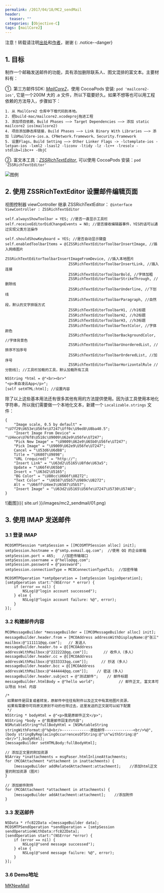 ```yaml
---
permalink: /2017/04/18/MC2_sendMail
header:
  teaser: ""
categories: [Objective-C]
tags: [mailCore2]
---
```


注意！转载请注明[出处](http://mkapple.cn/2017/04/18/MC2_sendMail)和[作者](http://mkapple.cn)，谢谢
{: .notice--danger}


## 1. 目标
制作一个邮箱发送邮件的功能，具有添加删除联系人、图文混排的富文本。主要材料有：

①. 第三方邮件SDK: _[MailCore2](https://github.com/MailCore/mailcore2)_，使用 CocoaPods 安装: `pod 'mailcore2-ios'`, 它是一个200M 大的 .a 文件，所以下载要好久。如果不想等也可以用工程依赖的方法导入，步骤如下：

```
1. 从 MailCore2 仓库中下载代码到本地。
2. 把build-mac/mailcore2.xcodeproj拖进工程
3. 添加项目依赖，Build Phases ——> Target Dependencies ——> 添加 static mailcore2 ios(mailcore2)
4. 项目添加静态库链接，Build Phases ——> Link Binary With Libraries ——> 添加 libMailCore-ios.a、CFNetwork.framework、Security.framework
5. 设置Flags，Build Setting ——> Other Linker Flags -> -lctemplate-ios -letpan-ios -lxml2 -lsasl2 -liconv -ltidy -lz -lc++ -lresolv -stdlib=libc++ -ObjC
```

②. 富文本工具：_[ZSSRichTextEditor](https://github.com/nnhubbard/ZSSRichTextEditor)_, 可以使用 CocoaPods 安装：`pod 'ZSSRichTextEditor'`

![图例](https://camo.githubusercontent.com/3f9c01eba9c69d030a69faaa1a2e01a733244627/687474703a2f2f636c2e6c792f696d6167652f3369343134303367323030422f64656d6f2e676966)


## 2. 使用 ZSSRichTextEditor 设置邮件编辑页面
视图控制器 viewController 继承 ZSSRichTextEditor： `@interface ViewController : ZSSRichTextEditor`

```objc
self.alwaysShowToolbar = YES; //是否一直显示工具栏
self.receiveEditorDidChangeEvents = NO; //是否接收编辑器事件，YES的话可以通过实现父类方法操作

self.shouldShowKeyboard = YES; //是否自动显示键盘
self.enabledToolbarItems = @[ZSSRichTextEditorToolbarInsertImage, //插入网络图片
                             ZSSRichTextEditorToolbarInsertImageFromDevice, //插入本地图片
                             ZSSRichTextEditorToolbarInsertLink, //插入连接
                             ZSSRichTextEditorToolbarBold, //字体加粗
                             ZSSRichTextEditorToolbarStrikeThrough, //删除线
                             ZSSRichTextEditorToolbarUnderline, //下划线
                             ZSSRichTextEditorToolbarParagraph, //自然段，默认的文字排版方式
                             ZSSRichTextEditorToolbarH1, //h1标题
                             ZSSRichTextEditorToolbarH2, //h2标题
                             ZSSRichTextEditorToolbarH3, //h3标题
                             ZSSRichTextEditorToolbarTextColor, //字体颜色
                             ZSSRichTextEditorToolbarBackgroundColor, //字体背景色
                             ZSSRichTextEditorToolbarUnorderedList, //排序不加序号
                             ZSSRichTextEditorToolbarOrderedList, //加序号
                             ZSSRichTextEditorToolbarHorizontalRule //分割线]; //工具栏加载的工具，默认加载所有工具

NSString *html = @"<br><br>"
"<p>来自凌云App</p>";
[self setHTML:html]; //设置内容
```
除了以上这些基本用法还有很多其他有用的方法提供使用。因为该工具使用本地化字符串，所以我们需要做一个本地化文本，新建一个 `Localizable.strings` 文件：

```
{
	"Image scale, 0.5 by default" = "\U7f29\U653e\U56fe\U7247\Uff0c\U9ed8\U8ba40.5";
	"Insert Image From Device" = "\U4ece\U76f8\U518c\U9009\U62e9\U56fe\U7247";
	"Pick New Image" = "\U9009\U62e9\U65b0\U56fe\U7247";
	"Pick Image" = "\U9009\U62e9\U56fe\U7247";
	Cancel = "\U53d6\U6d88";
	Title = "\U6807\U9898";
	"URL (required)" = "http://";
	"Insert Link" = "\U63d2\U5165\U8fde\U63a5";
	Update = "\U66f4\U65b0";
	Insert = "\U63d2\U5165";
	"BG Color" = "\U80cc\U666f\U8272"; 
	"Text Color" = "\U6587\U5b57\U989c\U8272";
	Alt = "\U66ff\U4ee3\U6587\U5b57";
	"Insert Image" = "\U63d2\U5165\U56fe\U7247\U5730\U5740";
}
```
![截图]({{ site.url }}/images/mc2_sendmail/01.png)

## 3. 使用 IMAP 发送邮件

### 3.1 登录 IMAP
```objc
MCOSMTPSession *smtpSession = [[MCOSMTPSession alloc] init];  
smtpSession.hostname = @"smtp.exmail.qq.com";  //使用 QQ 的企业邮箱
smtpSession.port = 465;   //加密传输端口
smtpSession.username = @"hello@qq.com";  
smtpSession.password = @"passward";  
smtpSession.connectionType = MCOConnectionTypeTLS;  //加密传输
  
MCOSMTPOperation *smtpOperation = [smtpSession loginOperation];  
[smtpOperation start:^(NSError * error) {  
    if (error == nil) {  
        NSLog(@"login account successed");  
    } else {  
        NSLog(@"login account failure: %@", error);  
    }  
}];
```

### 3.2 构建邮件内容
```objc
MCOMessageBuilder *messageBuilder = [[MCOMessageBuilder alloc] init];  
messageBuilder.header.from = [MCOAddress addressWithDisplayName:@"张三" mailbox:@"111111@qq.com"];   // 发送人  
messageBuilder.header.to = @[[MCOAddress addressWithMailbox:@"222222@qq.com"]];       // 收件人（多人）  
messageBuilder.header.cc = @[[MCOAddress addressWithMailbox:@"@333333qq.com"]];      // 抄送（多人）  
messageBuilder.header.bcc = @[[MCOAddress addressWithMailbox:@"444444@qq.com"]];    // 密送（多人）  
messageBuilder.header.subject = @"测试邮件";    // 邮件标题  
messageBuilder.htmlBody = @"hello world";           // 邮件正文, 富文本可以导出 html 内容

/*  
 如果邮件是回复或者转发，原邮件中往往有附件以及正文中有其他图片资源， 
 如果有需要你可将原文原封不动的也带过去，这里发送的正文就可以如下配置  
 */  
NSString * bodyHtml = @"<p>我是原邮件正文</p>";  
NSString *body = @"我是邮件回复的内容";  
NSMutableString*fullBodyHtml = [NSMutableString stringWithFormat:@"%@<br/>-------------原始邮件-------------<br/>%@",[body stringByReplacingOccurrencesOfString:@"\n"withString:@"<br/>"],bodyHtml];  
[messageBuilder setHTMLBody:fullBodyHtml];  
  
// 添加正文里的附加资源  
NSArray *inattachments = msgPaser.htmlInlineAttachments;  
for (MCOAttachment *attachment in inattachments) {  
    [messageBuilder addRelatedAttachment:attachment];    //添加html正文里的附加资源（图片）  
}  
  
// 添加邮件附件  
for (MCOAttachment *attachment in attachments) {  
    [messageBuilder addAttachment:attachment];    //添加附件  
} 
```

### 3.3 发送邮件
```objc
NSData * rfc822Data =[messageBuilder data];  
MCOSMTPSendOperation *sendOperation = [smtpSession sendOperationWithData:rfc822Data];  
[sendOperation start:^(NSError *error) {  
    if (error == nil) {  
        NSLog(@"send message successed");  
    } else {  
        NSLog(@"send message failure: %@", error);  
    }  
}];
```

### 3.6 Demo地址
[MKNewMail](https://github.com/monkey19911021/MKNewMail)

<!-- 网易云跟帖 -->
<div id="cloud-tie-wrapper" class="cloud-tie-wrapper"></div>
<script>
  var cloudTieConfig = {
    url: document.location.href, 
    sourceId: "",
    productKey: "ed9b8d43dc944e809d5c088decaffc0a",
    target: "cloud-tie-wrapper"
  };
</script>
<script src="https://img1.cache.netease.com/f2e/tie/yun/sdk/loader.js"></script>
